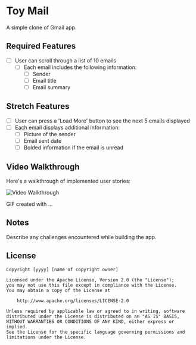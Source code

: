 # Toy Mail

A simple clone of Gmail app.

## Required Features

- [ ] User can scroll through a list of 10 emails
  - [ ] Each email includes the following information:
    - [ ] Sender
    - [ ] Email title
    - [ ] Email summary

## Stretch Features

- [ ] User can press a 'Load More' button to see the next 5 emails displayed
- [ ] Each email displays additional information:
  - [ ] Picture of the sender
  - [ ] Email sent date
  - [ ] Bolded information if the email is unread
 
## Video Walkthrough

Here's a walkthrough of implemented user stories:

<img src='http://i.imgur.com/link/to/your/gif/file.gif' title='Video Walkthrough' width='' alt='Video Walkthrough' />

<!-- Replace this with whatever GIF tool you used! -->
GIF created with ...  
<!-- Recommended tools:
[Kap](https://getkap.co/) for macOS
[ScreenToGif](https://www.screentogif.com/) for Windows
[peek](https://github.com/phw/peek) for Linux. -->

## Notes

Describe any challenges encountered while building the app.

## License

    Copyright [yyyy] [name of copyright owner]

    Licensed under the Apache License, Version 2.0 (the "License");
    you may not use this file except in compliance with the License.
    You may obtain a copy of the License at

        http://www.apache.org/licenses/LICENSE-2.0

    Unless required by applicable law or agreed to in writing, software
    distributed under the License is distributed on an "AS IS" BASIS,
    WITHOUT WARRANTIES OR CONDITIONS OF ANY KIND, either express or implied.
    See the License for the specific language governing permissions and
    limitations under the License.
